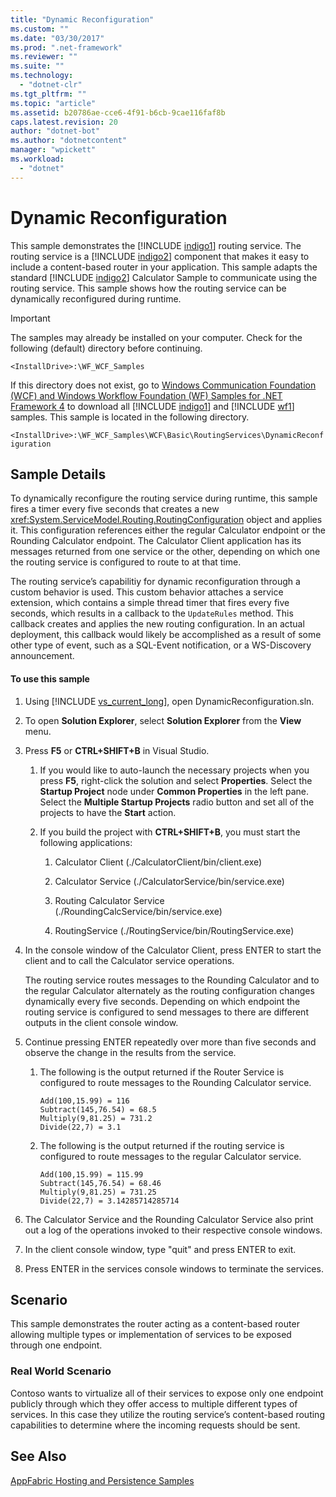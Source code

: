 ```yaml
---
title: "Dynamic Reconfiguration"
ms.custom: ""
ms.date: "03/30/2017"
ms.prod: ".net-framework"
ms.reviewer: ""
ms.suite: ""
ms.technology: 
  - "dotnet-clr"
ms.tgt_pltfrm: ""
ms.topic: "article"
ms.assetid: b20786ae-cce6-4f91-b6cb-9cae116faf8b
caps.latest.revision: 20
author: "dotnet-bot"
ms.author: "dotnetcontent"
manager: "wpickett"
ms.workload: 
  - "dotnet"
---
```

# Dynamic Reconfiguration
This sample demonstrates the [!INCLUDE [indigo1](../../../../includes/indigo1-md.md)] routing service. The routing service is a [!INCLUDE [indigo2](../../../../includes/indigo2-md.md)] component that makes it easy to include a content-based router in your application. This sample adapts the standard [!INCLUDE [indigo2](../../../../includes/indigo2-md.md)] Calculator Sample to communicate using the routing service. This sample shows how the routing service can be dynamically reconfigured during runtime.  
  
> [!IMPORTANT]
>  The samples may already be installed on your computer. Check for the following (default) directory before continuing.  
> 
>  `<InstallDrive>:\WF_WCF_Samples`  
> 
>  If this directory does not exist, go to [Windows Communication Foundation (WCF) and Windows Workflow Foundation (WF) Samples for .NET Framework 4](http://go.microsoft.com/fwlink/?LinkId=150780) to download all [!INCLUDE [indigo1](../../../../includes/indigo1-md.md)] and [!INCLUDE [wf1](../../../../includes/wf1-md.md)] samples. This sample is located in the following directory.  
> 
>  `<InstallDrive>:\WF_WCF_Samples\WCF\Basic\RoutingServices\DynamicReconfiguration`  
  
## Sample Details  
 To dynamically reconfigure the routing service during runtime, this sample fires a timer every five seconds that creates a new <xref:System.ServiceModel.Routing.RoutingConfiguration> object and applies it. This configuration references either the regular Calculator endpoint or the Rounding Calculator endpoint. The Calculator Client application has its messages returned from one service or the other, depending on which one the routing service is configured to route to at that time.  
  
 The routing service’s capabilitiy for dynamic reconfiguration through a custom behavior is used. This custom behavior attaches a service extension, which contains a simple thread timer that fires every five seconds, which results in a callback to the `UpdateRules` method. This callback creates and applies the new routing configuration. In an actual deployment, this callback would likely be accomplished as a result of some other type of event, such as a SQL-Event notification, or a WS-Discovery announcement.  
  
#### To use this sample  
  
1. Using [!INCLUDE [vs_current_long](../../../../includes/vs-current-long-md.md)], open DynamicReconfiguration.sln.  
  
2. To open **Solution Explorer**, select **Solution Explorer** from the **View** menu.  
  
3. Press **F5** or **CTRL+SHIFT+B** in Visual Studio.  
  
   1.  If you would like to auto-launch the necessary projects when you press **F5**, right-click the solution and select **Properties**. Select the **Startup Project** node under **Common Properties** in the left pane. Select the **Multiple Startup Projects**  radio button and set all of the projects to have the **Start** action.  
  
   2.  If you build the project with **CTRL+SHIFT+B**, you must start the following applications:  
  
       1.  Calculator Client (./CalculatorClient/bin/client.exe)  
  
       2.  Calculator Service (./CalculatorService/bin/service.exe)  
  
       3.  Routing Calculator Service (./RoundingCalcService/bin/service.exe)  
  
       4.  RoutingService (./RoutingService/bin/RoutingService.exe)  
  
4. In the console window of the Calculator Client, press ENTER to start the client and to call the Calculator service operations.  
  
    The routing service routes messages to the Rounding Calculator and to the regular Calculator alternately as the routing configuration changes dynamically every five seconds. Depending on which endpoint the routing service is configured to send messages to there are different outputs in the client console window.  
  
5. Continue pressing ENTER repeatedly over more than five seconds and observe the change in the results from the service.  
  
   1.  The following is the output returned if the Router Service is configured to route messages to the Rounding Calculator service.  
  
       ```Output  
       Add(100,15.99) = 116  
       Subtract(145,76.54) = 68.5  
       Multiply(9,81.25) = 731.2  
       Divide(22,7) = 3.1  
       ```  
  
   2.  The following is the output returned if the routing service is configured to route messages to the regular Calculator service.  
  
       ```Output  
       Add(100,15.99) = 115.99  
       Subtract(145,76.54) = 68.46  
       Multiply(9,81.25) = 731.25  
       Divide(22,7) = 3.14285714285714  
       ```  
  
6. The Calculator Service and the Rounding Calculator Service also print out a log of the operations invoked to their respective console windows.  
  
7. In the client console window, type "quit" and press ENTER to exit.  
  
8. Press ENTER in the services console windows to terminate the services.  
  
## Scenario  
 This sample demonstrates the router acting as a content-based router allowing multiple types or implementation of services to be exposed through one endpoint.  
  
### Real World Scenario  
 Contoso wants to virtualize all of their services to expose only one endpoint publicly through which they offer access to multiple different types of services. In this case they utilize the routing service’s content-based routing capabilities to determine where the incoming requests should be sent.  
  
## See Also  
 [AppFabric Hosting and Persistence Samples](http://go.microsoft.com/fwlink/?LinkId=193961)
